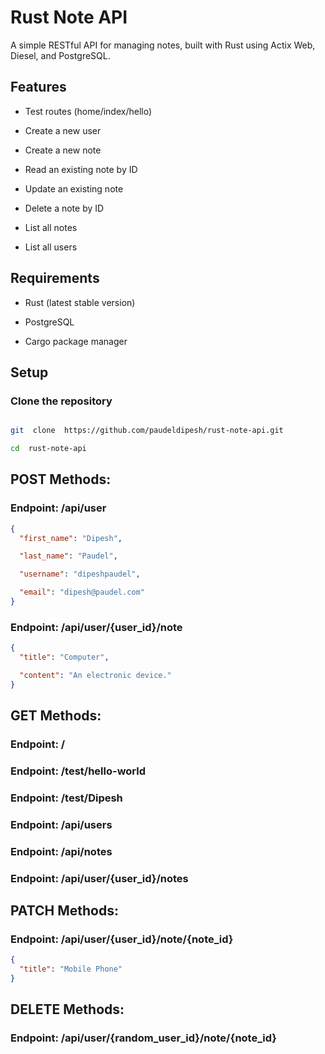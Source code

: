 # Rust Note API

A simple RESTful API for managing notes, built with Rust using Actix Web, Diesel, and PostgreSQL.

## Features

- Test routes (home/index/hello)

- Create a new user

- Create a new note

- Read an existing note by ID

- Update an existing note

- Delete a note by ID

- List all notes

- List all users

## Requirements

- Rust (latest stable version)

- PostgreSQL

- Cargo package manager

## Setup

### Clone the repository

```bash

git  clone  https://github.com/paudeldipesh/rust-note-api.git

cd  rust-note-api

```

## POST Methods:

### Endpoint: /api/user

```json
{
  "first_name": "Dipesh",

  "last_name": "Paudel",

  "username": "dipeshpaudel",

  "email": "dipesh@paudel.com"
}
```

### Endpoint: /api/user/{user_id}/note

```json
{
  "title": "Computer",

  "content": "An electronic device."
}
```

## GET Methods:

### Endpoint: /

### Endpoint: /test/hello-world

### Endpoint: /test/Dipesh

### Endpoint: /api/users

### Endpoint: /api/notes

### Endpoint: /api/user/{user_id}/notes

## PATCH Methods:

### Endpoint: /api/user/{user_id}/note/{note_id}

```json
{
  "title": "Mobile Phone"
}
```

## DELETE Methods:

### Endpoint: /api/user/{random_user_id}/note/{note_id}
